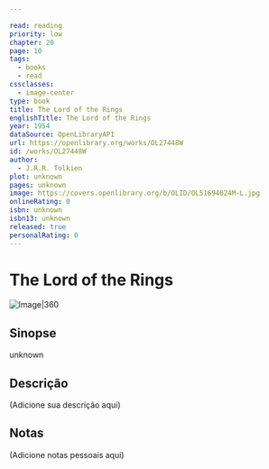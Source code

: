 ```yaml
---

read: reading
priority: low
chapter: 20
page: 10
tags:
  - books
  - read
cssclasses:
  - image-center
type: book
title: The Lord of the Rings
englishTitle: The Lord of the Rings
year: 1954
dataSource: OpenLibraryAPI
url: https://openlibrary.org/works/OL27448W
id: /works/OL27448W
author:
  - J.R.R. Tolkien
plot: unknown
pages: unknown
image: https://covers.openlibrary.org/b/OLID/OL51694024M-L.jpg
onlineRating: 0
isbn: unknown
isbn13: unknown
released: true
personalRating: 0
---
```


# The Lord of the Rings

![Image|360](https://covers.openlibrary.org/b/OLID/OL51694024M-L.jpg)

## Sinopse

unknown

## Descrição
(Adicione sua descrição aqui)

## Notas
(Adicione notas pessoais aqui)

